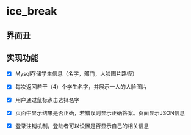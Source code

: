 # ice_break

## 界面丑

## 实现功能

- [x] Mysql存储学生信息（名字，部门，人脸图片路径）
- [x] 每次返回若干（4）个学生名字，并展示一人的人脸图片
- [x] 用户通过鼠标点击选择名字
- [x] 页面中显示结果是否正确，若错误则显示正确答案。页面显示JSON信息
- [x] 登录注销机制，登陆者可以设置是否显示自己的相关信息




